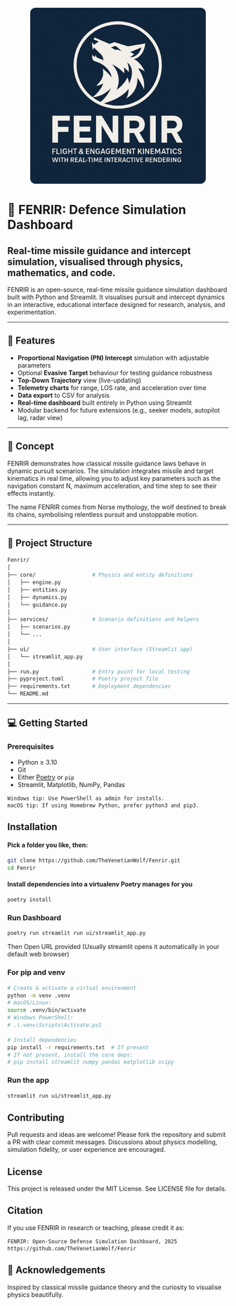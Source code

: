 <p align="center">
  <img src="assets/logo.png" alt="FENRIR Logo" width="400" style="border-radius: 12px;"/>
</p>

# 🐺 FENRIR: Defence Simulation Dashboard
## Real-time missile guidance and intercept simulation, visualised through physics, mathematics, and code.

FENRIR is an open-source, real-time missile guidance simulation dashboard built with Python and Streamlit.
It visualises pursuit and intercept dynamics in an interactive, educational interface designed for research, analysis, and experimentation.

---

## 🚀 Features

- **Proportional Navigation (PN) Intercept** simulation with adjustable parameters  
- Optional **Evasive Target** behaviour for testing guidance robustness  
- **Top-Down Trajectory** view (live-updating)  
- **Telemetry charts** for range, LOS rate, and acceleration over time  
- **Data export** to CSV for analysis  
- **Real-time dashboard** built entirely in Python using Streamlit  
- Modular backend for future extensions (e.g., seeker models, autopilot lag, radar view)

---

## 🧠 Concept

FENRIR demonstrates how classical missile guidance laws behave in dynamic pursuit scenarios.
The simulation integrates missile and target kinematics in real time, allowing you to adjust key parameters such as the navigation constant N, maximum acceleration, and time step to see their effects instantly.

The name FENRIR comes from Norse mythology, the wolf destined to break its chains, symbolising relentless pursuit and unstoppable motion.

---

## 🧩 Project Structure

```bash
Fenrir/
│
├── core/                  # Physics and entity definitions
│   ├── engine.py
│   ├── entities.py
│   ├── dynamics.py
│   └── guidance.py
│
├── services/              # Scenario definitions and helpers
│   ├── scenarios.py
│   └── ...
│
├── ui/                    # User interface (Streamlit app)
│   └── streamlit_app.py
│
├── run.py                 # Entry point for local testing
├── pyproject.toml         # Poetry project file
├── requirements.txt       # Deployment dependencies
└── README.md
```
---

## 💻 Getting Started

### Prerequisites
- Python ≥ 3.10  
- Git
- Either [Poetry](https://python-poetry.org/) or `pip`  
- Streamlit, Matplotlib, NumPy, Pandas

```text
Windows tip: Use PowerShell as admin for installs.
macOS tip: If using Homebrew Python, prefer python3 and pip3.
```

## Installation

#### Pick a folder you like, then:
```bash
git clone https://github.com/TheVenetianWolf/Fenrir.git
cd Fenrir
```

#### Install dependencies into a virtualenv Poetry manages for you
```bash
poetry install
```

### Run Dashboard
```bash
poetry run streamlit run ui/streamlit_app.py
```

Then Open URL provided (Usually streamlit opens it automatically in your default web browser)

### For pip and venv
```bash
# Create & activate a virtual environment
python -m venv .venv
# macOS/Linux:
source .venv/bin/activate
# Windows PowerShell:
# .\.venv\Scripts\Activate.ps1

# Install dependencies
pip install -r requirements.txt  # If present
# If not present, install the core deps:
# pip install streamlit numpy pandas matplotlib scipy
```

### Run the app
```bash
streamlit run ui/streamlit_app.py
```

## Contributing
Pull requests and ideas are welcome!
Please fork the repository and submit a PR with clear commit messages.
Discussions about physics modelling, simulation fidelity, or user experience are encouraged.

## License
This project is released under the MIT License.
See LICENSE file for details.

## Citation
If you use FENRIR in research or teaching, please credit it as:
```text
FENRIR: Open-Source Defense Simulation Dashboard, 2025
https://github.com/TheVenetianWolf/Fenrir
```

## 🐾 Acknowledgements
Inspired by classical missile guidance theory and the curiosity to visualise physics beautifully.